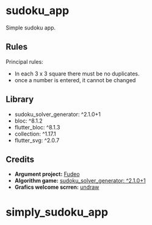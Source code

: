 # sudoku_app

Simple sudoku app.

## Rules

Principal rules:

- In each 3 x 3 square there must be no duplicates.
- once a number is entered, it cannot be changed

## Library

- sudoku_solver_generator: ^2.1.0+1
- bloc: ^8.1.2
- flutter_bloc: ^8.1.3
- collection: ^1.17.1
- flutter_svg: ^2.0.7

## Credits

- **Argument project:** [Fudeo](https://www.fudeo.it)
- **Algorithm
  game:** [sudoku_solver_generator: ^2.1.0+1](https://pub.dev/documentation/sudoku_solver_generator/latest/)
- **Grafics welcome scrren:** [undraw](https://undraw.co/)
# simply_sudoku_app
